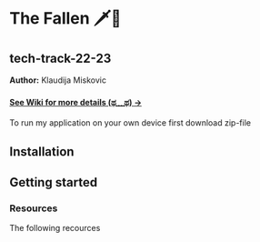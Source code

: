 # The Fallen 🗡️🐉
## tech-track-22-23
**Author:** Klaudija Miskovic 
#### [ See Wiki for more details (ಥ﹏ಥ) ->](https://github.com/klaudij/tech-track-22-23/wiki)


To run my application on your own device first download zip-file

## Installation

## Getting started






### Resources
The following recources

